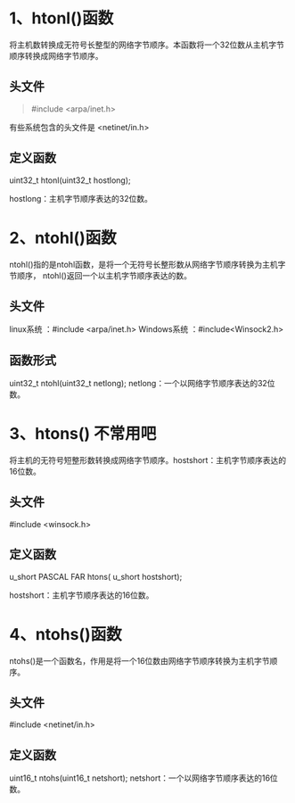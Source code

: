 # 1、htonl()函数
将主机数转换成无符号长整型的网络字节顺序。本函数将一个32位数从主机字节顺序转换成网络字节顺序。

## 头文件 
>#include <arpa/inet.h>

有些系统包含的头文件是 <netinet/in.h>

## 定义函数
uint32_t htonl(uint32_t hostlong);

hostlong：主机字节顺序表达的32位数。

# 2、ntohl()函数
ntohl()指的是ntohl函数，是将一个无符号长整形数从网络字节顺序转换为主机字节顺序， ntohl()返回一个以主机字节顺序表达的数。

##  头文件
linux系统 ：#include <arpa/inet.h>
Windows系统 ：#include<Winsock2.h>

## 函数形式
uint32_t ntohl(uint32_t netlong);
netlong：一个以网络字节顺序表达的32位数。

# 3、htons() 不常用吧
将主机的无符号短整形数转换成网络字节顺序。hostshort：主机字节顺序表达的16位数。

## 头文件
#include <winsock.h>

## 定义函数
u_short PASCAL FAR htons( u_short hostshort);

hostshort：主机字节顺序表达的16位数。

# 4、ntohs()函数
ntohs()是一个函数名，作用是将一个16位数由网络字节顺序转换为主机字节顺序。

## 头文件
#include <netinet/in.h>

## 定义函数
uint16_t ntohs(uint16_t netshort);
netshort：一个以网络字节顺序表达的16位数。
